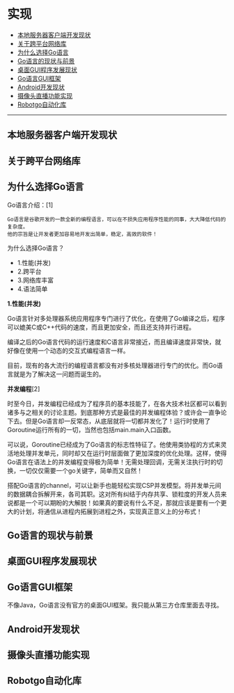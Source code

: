 # 实现
- [本地服务器客户端开发现状](#本地服务器客户端开发现状)
- [关于跨平台网络库](#关于跨平台网络库)
- [为什么选择Go语言](#为什么选择go语言)
- [Go语言的现状与前景](#go语言的现状与前景)
- [桌面GUI程序发展现状](#桌面gui程序发展现状)
- [Go语言GUI框架](#Gg语言gui框架)
- [Android开发现状](#android开发现状)
- [摄像头直播功能实现](#摄像头直播功能实现)
- [Robotgo自动化库](#robotgo自动化库)

---
## 本地服务器客户端开发现状

## 关于跨平台网络库

## 为什么选择Go语言

Go语言介绍：[1]

    Go语言是谷歌开发的一款全新的编程语言，可以在不损失应用程序性能的同事，大大降低代码的复杂度。
    他的宗旨是让开发者更加容易地开发出简单，稳定，高效的软件！

为什么选择Go语言？
- 1.性能(并发)
- 2.跨平台
- 3.网络库丰富
- 4.语法简单

__1.性能(并发)__

Go语言针对多处理器系统应用程序专门进行了优化，在使用了Go编译之后，程序可以媲美C或C++代码的速度，而且更加安全，而且还支持并行进程。

编译之后的Go语言代码的运行速度和C语言非常接近，而且编译速度非常快，就好像在使用一个动态的交互式编程语言一样。

目前，现有的各大流行的编程语言都没有对多核处理器进行专门的优化。而Go语言就是为了解决这一问题而诞生的。

__并发编程__[2]

时至今日，并发编程已经成为了程序员的基本技能了，在各大技术社区都可以看到诸多与之相关的讨论主题。到底那种方式是最佳的并发编程体验？或许会一直争论下去。但是Go语言却一反常态，从底层就将一切都并发化了！运行时使用了Goroutine运行所有的一切，当然也包括main.main入口函数。

可以说，Goroutine已经成为了Go语言的标志性特征了。他使用类协程的方式来灵活地处理并发单元，同时却又在运行时层面做了更加深度的优化处理。这样，使得Go语言在语法上的并发编程变得极为简单！无需处理回调，无需关注执行时的切换，一切仅仅需要一个go关键字，简单而又自然！

搭配Go语言的channel，可以让新手也能轻松实现CSP并发模型。将并发单元间的数据耦合拆解开来，各司其职。这对所有纠结于内存共享、锁粒度的开发人员来说都是一个可以期盼的大解脱！如果真的要说有什么不足，那就应该是要有一个更大的计划，将通信从进程内拓展到进程之外，实现真正意义上的分布式！


## Go语言的现状与前景

## 桌面GUI程序发展现状

## Go语言GUI框架

不像Java，Go语言没有官方的桌面GUI框架。我只能从第三方仓库里面去寻找。

## Android开发现状

## 摄像头直播功能实现

## Robotgo自动化库
